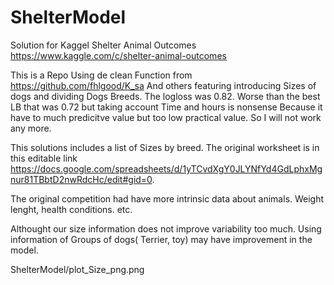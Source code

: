 # ShelterModel
Solution for Kaggel Shelter Animal Outcomes https://www.kaggle.com/c/shelter-animal-outcomes

This is a Repo Using de clean Function from https://github.com/fhlgood/K_sa And others featuring introducing Sizes of dogs and dividing Dogs Breeds. The logloss was 0.82. Worse than the best LB that was 0.72 but taking account Time and hours is nonsense Because it have to much predicitve value but too low practical value. So I will not work any more.

This solutions includes a list of Sizes by breed.  The original worksheet is in this editable link https://docs.google.com/spreadsheets/d/1yTCvdXgY0JLYNfYd4GdLphxMgnur81TBbtD2nwRdcHc/edit#gid=0. 

The original competition had have more intrinsic data about animals. Weight lenght, health conditions. etc.


Althought our size information does not improve variability too much. Using information of Groups of dogs( Terrier, toy) may have improvement in the model.


ShelterModel/plot_Size_png.png 

